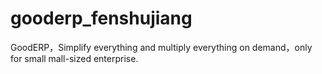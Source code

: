 # gooderp_fenshujiang
GoodERP，Simplify everything and multiply everything on demand，only for small mall-sized enterprise.
